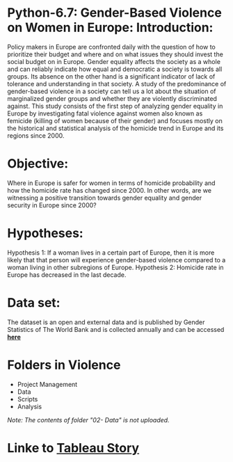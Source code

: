 # Python-6.7: Gender-Based Violence on Women in Europe: Introduction:
Policy makers in Europe are confronted daily with the question of how to prioritize their budget and where and on what issues they should invest the social budget on in Europe. Gender equality affects the society as a whole and can reliably indicate how equal and democratic a society is towards all groups. Its absence on the other hand is a significant indicator of lack of tolerance and understanding in that society. A study of the predominance of gender-based violence in a society can tell us a lot about the situation of marginalized gender groups and whether they are violently discriminated against.
This study consists of the first step of analyzing gender equality in Europe by investigating fatal violence against women also known as femicide (killing of women because of their gender) and focuses mostly on the historical and statistical analysis of the homicide trend in Europe and its regions since 2000. 
# Objective:
Where in Europe is safer for women in terms of homicide probability and how the homicide rate has changed since 2000. In other words, are we witnessing a positive transition towards gender equality and gender security in Europe since 2000? 
# Hypotheses:
Hypothesis 1: If a woman lives in a certain part of Europe, then it is more likely that that person will experience gender-based violence compared to a woman living in other subregions of Europe. 
Hypothesis 2: Homicide rate in Europe has decreased in the last decade. 
# Data set:
The dataset is an open and external data and is published by Gender Statistics of The World Bank and is collected annually and can be accessed [**here**](https://datacatalog.worldbank.org/search/dataset/0037654/Gender-Statistics)
# Folders in **Violence**
- Project Management
- Data
- Scripts
- Analysis
  
_Note: The contents of folder "02- Data" is not uploaded._
# Linke to [**Tableau Story**](https://public.tableau.com/views/Task6_7_16979003724490/Story1?:language=en-US&publish=yes&:display_count=n&:origin=viz_share_link)
